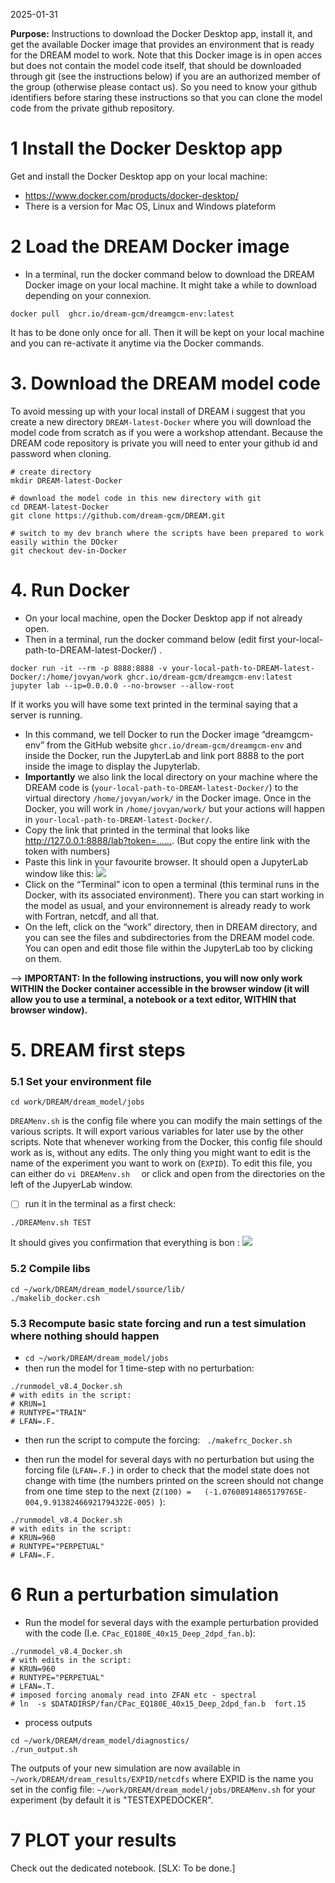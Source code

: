 2025-01-31

**Purpose:** Instructions to download the Docker Desktop app, install it, and get the available Docker image that  provides an environment that is ready for the DREAM model to work.
Note that this Docker image is in open acces but  does not contain the model code itself, that should be downloaded through git (see the instructions below) if you are an authorized member of the group (otherwise please contact us). So you need to know your github identifiers before staring these instructions so that you can clone the model code  from the private github repository.

# 1 Install the Docker Desktop app 
Get and install the Docker Desktop app on your local machine:
* https://www.docker.com/products/docker-desktop/
* There is a version for Mac OS, Linux and Windows plateform

# 2 Load the DREAM Docker image 
* In a terminal, run the docker command below to download the DREAM Docker image on your local machine. It might take a while to download depending on your connexion.
```
docker pull  ghcr.io/dream-gcm/dreamgcm-env:latest
```
It has to be done only once for all. Then it  will be kept  on your local machine and you can re-activate it anytime via the Docker commands.

# 3. Download the DREAM model code
To avoid messing up with your local install of DREAM i suggest that you create a new directory `DREAM-latest-Docker` where you will download the model code from scratch as if you were a workshop attendant. Because the DREAM code repository is private you will need to enter your github id and password when cloning.
```
# create directory
mkdir DREAM-latest-Docker

# download the model code in this new directory with git
cd DREAM-latest-Docker
git clone https://github.com/dream-gcm/DREAM.git

# switch to my dev branch where the scripts have been prepared to work easily within the DOcker
git checkout dev-in-Docker
```

# 4. Run Docker
* On your local machine, open the Docker Desktop app if not already open.
*  Then in a terminal, run the docker command below (edit first your-local-path-to-DREAM-latest-Docker/) .
```
docker run -it --rm -p 8888:8888 -v your-local-path-to-DREAM-latest-Docker/:/home/jovyan/work ghcr.io/dream-gcm/dreamgcm-env:latest jupyter lab --ip=0.0.0.0 --no-browser --allow-root
```
If it works you will have some text printed in the terminal saying that a server is running.
* In this command, we tell Docker to run the Docker image “dreamgcm-env” from the GitHub website `ghcr.io/dream-gcm/dreamgcm-env` and inside the Docker,  run the JupyterLab  and   link port 8888 to the port inside the image to display the Jupyterlab.
* **Importantly** we also link  the local directory on your machine where the DREAM code is (`your-local-path-to-DREAM-latest-Docker/`) to the virtual directory `/home/jovyan/work/` in the Docker image. Once in the Docker, you will work in `/home/jovyan/work/` but your actions will happen in `your-local-path-to-DREAM-latest-Docker/`.
*  Copy the link that printed in the terminal that looks like  http://127.0.0.1:8888/lab?token=…….  (But copy the entire link with the token with numbers)
*  Paste this link in your favourite browser. It should open a JupyterLab window like this:
![](Screenshot%202025-01-30%20at%2016.35.04.png)
*  Click on the “Terminal” icon to open a terminal (this terminal runs in the Docker, with its associated environment). There you can start working in the model as usual, and your environnement is already ready to work with Fortran, netcdf, and all that.
*  On the left, click on the “work” directory, then in DREAM directory, and you can see the files and subdirectories from the DREAM model code. You can open and edit those file within the JupyterLab too by clicking on them.

--> **IMPORTANT: In the following instructions, you will now only work WITHIN the Docker container accessible in the browser window (it will allow you to use a terminal, a notebook or a text editor, WITHIN that browser window).**




# 5. DREAM first steps

### 5.1 Set your environment file
```
cd work/DREAM/dream_model/jobs
```
`DREAMenv.sh`  is the config file  where you can modify the main settings of the various scripts. It will export various variables for later use by the other scripts. 
Note that whenever working from  the Docker, this config file should work as is, without any edits. The only thing you might want to  edit is the name of the experiment you want to work on (`EXPID`).
To edit this file, you can either do `vi DREAMenv.sh  ` or click and open from the directories on the left of the JupyerLab window.
- [ ] run it in the terminal as a first check:
```
./DREAMenv.sh TEST
```
It should gives you confirmation that everything is bon :
![](Screenshot%202025-01-30%20at%2016.49.29.png)


### 5.2 Compile libs

```
cd ~/work/DREAM/dream_model/source/lib/
./makelib_docker.csh 
```


### 5.3 Recompute basic state forcing and run a test simulation where nothing should happen
* ```cd ~/work/DREAM/dream_model/jobs```
* then run the model for 1 time-step with no perturbation:
```
./runmodel_v8.4_Docker.sh
# with edits in the script:
# KRUN=1
# RUNTYPE="TRAIN"
# LFAN=.F.
```

* then run the script to compute the forcing: ``` ./makefrc_Docker.sh```

* then run the model for several  days with no perturbation but using the forcing file (`LFAN=.F.`) in order to check that the model state does not change with time (the numbers printed on the screen should not change from one time step to the next (`Z(100) =   (-1.07608914865179765E-004,9.91382466921794322E-005) `):
```
./runmodel_v8.4_Docker.sh
# with edits in the script:
# KRUN=960
# RUNTYPE="PERPETUAL"
# LFAN=.F.
```

# 6 Run a perturbation simulation
* Run the model for several  days with the example perturbation provided with the code (I.e. `CPac_EQ180E_40x15_Deep_2dpd_fan.b`):

```
./runmodel_v8.4_Docker.sh
# with edits in the script:
# KRUN=960
# RUNTYPE="PERPETUAL"
# LFAN=.T.
# imposed forcing anomaly read into ZFAN etc - spectral
# ln  -s $DATADIRSP/fan/CPac_EQ180E_40x15_Deep_2dpd_fan.b  fort.15
```

* process outputs
```
cd ~/work/DREAM/dream_model/diagnostics/
./run_output.sh
```
The outputs of your new simulation are now available in `~/work/DREAM/dream_results/EXPID/netcdfs` where EXPID is the name you set in the config file: `~/work/DREAM/dream_model/jobs/DREAMenv.sh`  for your experiment (by default it is "TESTEXPEDOCKER". 

# 7 PLOT your results

Check out the dedicated notebook. [SLX: To be done.]

